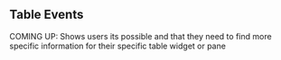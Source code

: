 ## Table Events

COMING UP: Shows users its possible and that they need to find more specific information for their specific table widget or pane
